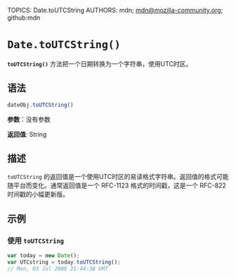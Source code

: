 TOPICS: Date.toUTCString
AUTHORS: mdn; mdn@mozilla-community.org; github:mdn

# `Date.toUTCString()`

**`toUTCString()`** 方法把一个日期转换为一个字符串，使用UTC时区。

## 语法

```javascript
dateObj.toUTCString()
```

**参数**：没有参数

**返回值**: String

## 描述

`toUTCString` 的返回值是一个使用UTC时区的易读格式字符串。返回值的格式可能随平台而变化。通常返回值是一个 RFC-1123 格式的时间戳，这是一个 RFC-822 时间戳的小幅更新版。

## 示例

### 使用 `toUTCString`

```javascript
var today = new Date();
var UTCstring = today.toUTCString();
// Mon, 03 Jul 2006 21:44:38 GMT
```
